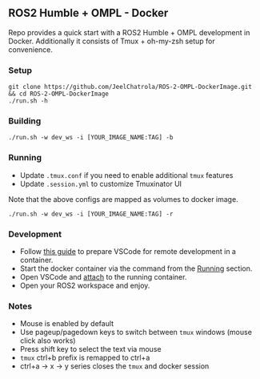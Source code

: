 ## ROS2 Humble + OMPL - Docker

Repo provides a quick start with a ROS2 Humble + OMPL development in Docker.
Additionally it consists of Tmux + oh-my-zsh setup for convenience.

### Setup

```shell
git clone https://github.com/JeelChatrola/ROS-2-OMPL-DockerImage.git && cd ROS-2-OMPL-DockerImage
./run.sh -h
```

### Building

```shell
./run.sh -w dev_ws -i [YOUR_IMAGE_NAME:TAG] -b
```

### Running

- Update `.tmux.conf` if you need to enable additional `tmux` features
- Update `.session.yml` to customize Tmuxinator UI

Note that the above configs are mapped as volumes to docker image.

```shell
./run.sh -w dev_ws -i [YOUR_IMAGE_NAME:TAG] -r
```

### Development

- Follow [this guide](https://code.visualstudio.com/docs/remote/containers) to prepare VSCode for remote development in a container.
- Start the docker container via the command from the [Running](#running) section.
- Open VSCode and [attach](https://code.visualstudio.com/docs/remote/attach-container) to the running container.
- Open your ROS2 workspace and enjoy.

### Notes

- Mouse is enabled by default
- Use pageup/pagedown keys to switch between `tmux` windows (mouse click also works)
- Press shift key to select the text via mouse
- `tmux` ctrl+b prefix is remapped to ctrl+a
- ctrl+a -> x -> y series closes the `tmux` and docker session

